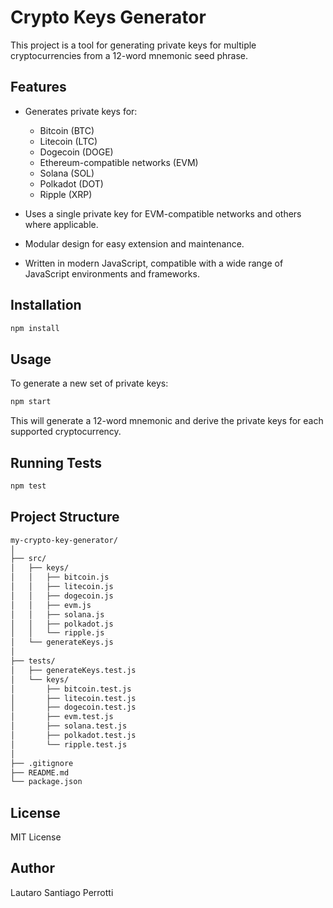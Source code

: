 # Crypto Keys Generator

This project is a tool for generating private keys for multiple cryptocurrencies from a 12-word mnemonic seed phrase.

## Features

- Generates private keys for:
  - Bitcoin (BTC)
  - Litecoin (LTC)
  - Dogecoin (DOGE)
  - Ethereum-compatible networks (EVM)
  - Solana (SOL)
  - Polkadot (DOT)
  - Ripple (XRP)

- Uses a single private key for EVM-compatible networks and others where applicable.
- Modular design for easy extension and maintenance.
- Written in modern JavaScript, compatible with a wide range of JavaScript environments and frameworks.

## Installation

```bash
npm install
```

## Usage

To generate a new set of private keys:

```bash
npm start
```

This will generate a 12-word mnemonic and derive the private keys for each supported cryptocurrency.

## Running Tests

```bash
npm test
```

## Project Structure

```bash
my-crypto-key-generator/
│
├── src/
│   ├── keys/
│   │   ├── bitcoin.js
│   │   ├── litecoin.js
│   │   ├── dogecoin.js
│   │   ├── evm.js
│   │   ├── solana.js
│   │   ├── polkadot.js
│   │   └── ripple.js
│   └── generateKeys.js
│
├── tests/
│   ├── generateKeys.test.js
│   └── keys/
│       ├── bitcoin.test.js
│       ├── litecoin.test.js
│       ├── dogecoin.test.js
│       ├── evm.test.js
│       ├── solana.test.js
│       ├── polkadot.test.js
│       └── ripple.test.js
│
├── .gitignore
├── README.md
└── package.json
```

## License

MIT License

## Author

Lautaro Santiago Perrotti
